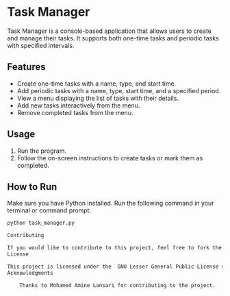 # Task Manager

Task Manager is a console-based application that allows users to create and manage their tasks. It supports both one-time tasks and periodic tasks with specified intervals.

## Features

- Create one-time tasks with a name, type, and start time.
- Add periodic tasks with a name, type, start time, and a specified period.
- View a menu displaying the list of tasks with their details.
- Add new tasks interactively from the menu.
- Remove completed tasks from the menu.

## Usage

1. Run the program.
2. Follow the on-screen instructions to create tasks or mark them as completed.

## How to Run

Make sure you have Python installed. Run the following command in your terminal or command prompt:

```bash
python task_manager.py

Contributing

If you would like to contribute to this project, feel free to fork the repository and submit a pull request.
License

This project is licensed under the  GNU Lesser General Public License v2.1 - see the LICENSE file for details.
Acknowledgments

    Thanks to Mohamed Amine Lansari for contributing to the project.
